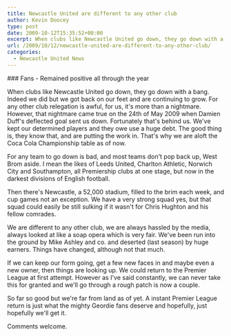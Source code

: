 ```yaml
---
title: Newcastle United are different to any other club
author: Kevin Doocey
type: post
date: 2009-10-12T15:35:52+00:00
excerpt: When clubs like Newcastle United go down, they go down with a bang. Indeed we did but..
url: /2009/10/12/newcastle-united-are-different-to-any-other-club/
categories:
  - Newcastle United News
---
```


### Fans - Remained positive all through the year

When clubs like Newcastle United go down, they go down with a bang. Indeed we did but we got back on our feet and are continuing to grow. For any other club relegation is awful, for us, it's more than a nightmare. However, that nightmare came true on the 24th of May 2009 when Damien Duff's deflected goal sent us down. Fortunately that's behind us. We've kept  our determined players and they owe use a huge debt. The good thing is, they know that, and are putting the work in. That's why we are aloft the Coca Cola Championship table as of now.

For any team to go down is bad, and most teams don't pop back up, West Brom aside. I mean the likes of Leeds United, Charlton Athletic, Norwich City and Southampton, all Premiership clubs at one stage, but now in the darkest divisions of English football.

Then there's Newcastle, a 52,000 stadium, filled to the brim each week, and cup games not an exception. We have a very strong squad yes, but that squad could easily be still sulking if it wasn't for Chris Hughton and his fellow comrades.

We are different to any other club, we are always hassled by the media, always looked at like a soap opera which is very fair. We've been run into the ground by Mike Ashley and co. and deserted (last season) by huge earners. Things have changed, although not that much.

If we can keep our form going, get a few new faces in and maybe even a new owner, then things are looking up. We could return to the Premier League at first attempt. However as I've said constantly, we can never take this for granted and we'll go through a rough patch is now a couple.

So far so good but we're far from land as of yet. A instant Premier League return is just what the mighty Geordie fans deserve and hopefully, just hopefully we'll get it.

Comments welcome.
